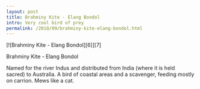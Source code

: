 ```yaml
---
layout: post
title: Brahminy Kite - Elang Bondol
intro: Very cool bird of prey
permalink: /2010/09/brahminy-kite-elang-bondol.html
---
```

<div markdown="1" class="border">
[![Brahminy Kite - Elang Bondol][6]][7]

   [6]: https://www-gm-opensocial.googleusercontent.com/gadgets/proxy/refresh=3600&container=gm&gadget=http%3A%2F%2Fwww.google.com%2Fig%2Fmodules%2Fgm%2Fphotos%2Fcard-flickr.xml/http://farm5.static.flickr.com/4113/5011018121_49824e4632_z.jpg (Brahminy Kite - Elang Bondol)
   [7]: http://www.flickr.com/photos/fajarnurdiansyah/5011018121/

Brahminy Kite - Elang Bondol
</div>

Named for the river Indus and distributed from India (where it is held sacred)
to Australia. A bird of coastal areas and a scavenger, feeding mostly on
carrion. Mews like a cat.